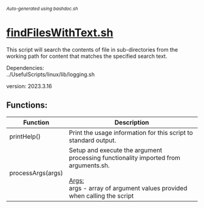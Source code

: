 <small><i>Auto-generated using bashdoc.sh</i></small>
# [findFilesWithText.sh](../findFilesWithText.sh)

This script will search the contents of file in
sub-directories from the working path for content that
matches the specified search text.


Dependencies:  
  ../UsefulScripts/linux/lib/logging.sh  

version: 2023.3.16


## Functions:
| Function | Description |
|----------|-------------|
| printHelp() | Print the usage information for this script to standard output.   |
| processArgs(args) | Setup and execute the argument processing functionality imported from arguments.sh.    <br><br><u>Args:</u><br>args - array of argument values provided when calling the script  <br> |
